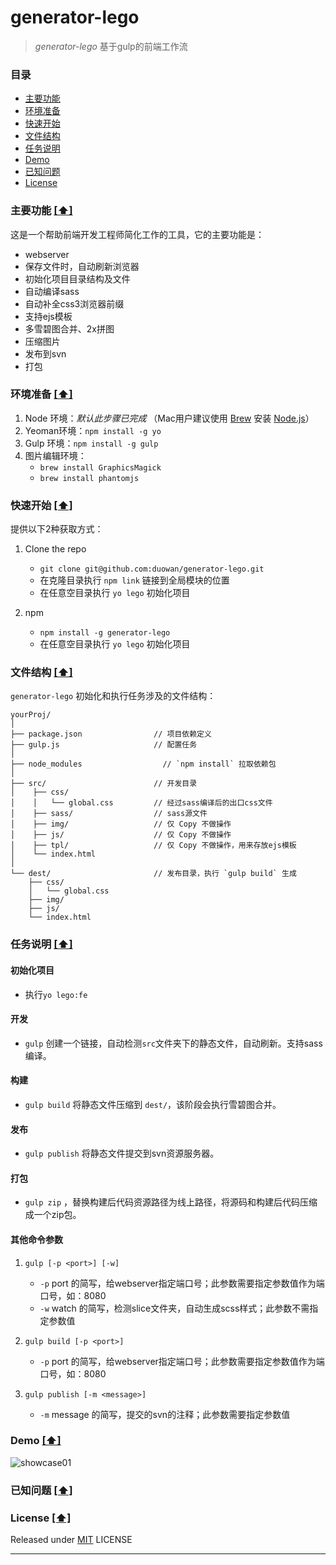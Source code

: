 # generator-lego

> *generator-lego* 基于gulp的前端工作流


### <a name="top"></a>目录
* [主要功能](#intro)
* [环境准备](#sys-env)
* [快速开始](#quick-start)
* [文件结构](#file-tree)
* [任务说明](#task-dtls)
* [Demo](#show-case)
* [已知问题](#known-issues)
* [License](#license)


### <a name="intro"></a>主要功能 [[⬆]](#top)
这是一个帮助前端开发工程师简化工作的工具，它的主要功能是：

* webserver
* 保存文件时，自动刷新浏览器
* 初始化项目目录结构及文件
* 自动编译sass
* 自动补全css3浏览器前缀
* 支持ejs模板
* 多雪碧图合并、2x拼图
* 压缩图片
* 发布到svn
* 打包


### <a name="sys-env"></a>环境准备 [[⬆]](#top)
1. Node 环境：*默认此步骤已完成*  （Mac用户建议使用 [Brew] 安装 [Node.js]） 
2. Yeoman环境：`npm install -g yo`
3. Gulp 环境：`npm install -g gulp`
4. 图片编辑环境：
	* `brew install GraphicsMagick`
	* `brew install phantomjs`


### <a name="quick-start"></a>快速开始 [[⬆]](#top)
提供以下2种获取方式：	

1. Clone the repo
	* `git clone git@github.com:duowan/generator-lego.git`
	* 在克隆目录执行 `npm link` 链接到全局模块的位置
	* 在任意空目录执行 `yo lego` 初始化项目

2. npm
	* `npm install -g generator-lego`
	* 在任意空目录执行 `yo lego` 初始化项目


### <a name="file-tree"></a>文件结构 [[⬆]](#top)
`generator-lego` 初始化和执行任务涉及的文件结构：

```
yourProj/
│
├── package.json                // 项目依赖定义
├── gulp.js                     // 配置任务
│
├── node_modules    			  // `npm install` 拉取依赖包
│
├── src/                        // 开发目录
│    ├── css/                   
│    │   └── global.css         // 经过sass编译后的出口css文件
│    ├── sass/                  // sass源文件
│    ├── img/                   // 仅 Copy 不做操作
│    ├── js/                    // 仅 Copy 不做操作
│    ├── tpl/                   // 仅 Copy 不做操作，用来存放ejs模板
│    └── index.html             
│    
└── dest/                       // 发布目录，执行 `gulp build` 生成
    ├── css/                    
    │   └── global.css
    ├── img/                   
    ├── js/                     
    └── index.html               
```


### <a name="task-dtls"></a>任务说明 [[⬆]](#top)
#### 初始化项目
* 执行`yo lego:fe`

#### 开发
* `gulp` 创建一个链接，自动检测`src`文件夹下的静态文件，自动刷新。支持sass编译。

#### 构建
* `gulp build` 将静态文件压缩到 `dest/`，该阶段会执行雪碧图合并。

#### 发布
* `gulp publish` 将静态文件提交到svn资源服务器。

#### 打包
* `gulp zip` ，替换构建后代码资源路径为线上路径，将源码和构建后代码压缩成一个zip包。

#### 其他命令参数
1. `gulp [-p <port>] [-w] `
	* `-p` port 的简写，给webserver指定端口号；此参数需要指定参数值作为端口号，如：8080
	* `-w` watch 的简写，检测slice文件夹，自动生成scss样式；此参数不需指定参数值

2. `gulp build [-p <port>]`
	* `-p` port 的简写，给webserver指定端口号；此参数需要指定参数值作为端口号，如：8080

3. `gulp publish [-m <message>]`
	* `-m` message 的简写，提交的svn的注释；此参数需要指定参数值


### <a name="show-case"></a>Demo [[⬆]](#top)
![showcase01](https://cloud.githubusercontent.com/assets/1762523/4558145/146cf2e4-4edc-11e4-8e21-9d408776a14d.gif)

### <a name="known-issues"></a>已知问题 [[⬆]](#top)


### <a name="license"></a>License [[⬆]](#top)
Released under [MIT] LICENSE


---
[Brew]: http://brew.sh/
[Node.js]: http://nodejs.org/
[yeoman]:http://yeoman.io/
[gulp]:https://github.com/gulpjs/gulp/blob/master/docs/getting-started.md#getting-started
[MIT]: http://rem.mit-license.org/

